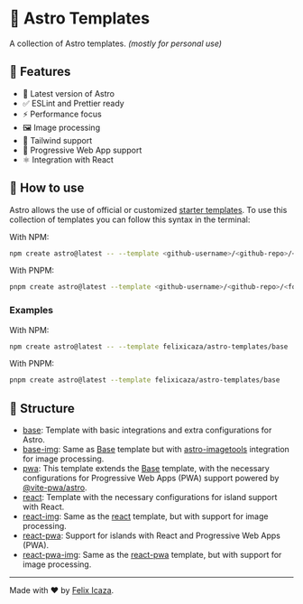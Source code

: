 # 🚀 Astro Templates

A collection of Astro templates. _(mostly for personal use)_

## 👀 Features

- 🚀 Latest version of Astro
- ✅ ESLint and Prettier ready
- ⚡ Performance focus
- 🖼️ Image processing
- 💅 Tailwind support
- 📱 Progressive Web App support
- ⚛ Integration with React

## 🤔 How to use

Astro allows the use of official or customized [starter templates](https://docs.astro.build/en/install/auto/#starter-templates). To use this collection of templates you can follow this syntax in the terminal:

With NPM:

```bash
npm create astro@latest -- --template <github-username>/<github-repo>/<folder>
```

With PNPM:

```bash
pnpm create astro@latest --template <github-username>/<github-repo>/<folder>
```

### Examples

With NPM:

```bash
npm create astro@latest -- --template felixicaza/astro-templates/base
```

With PNPM:

```bash
pnpm create astro@latest --template felixicaza/astro-templates/base
```

## 📖 Structure

- [base](./base): Template with basic integrations and extra configurations for Astro.
- [base-img](./base-img): Same as [Base](./base) template but with [astro-imagetools](https://github.com/RafidMuhymin/astro-imagetools) integration for image processing.
- [pwa](./pwa): This template extends the [Base](./base) template, with the necessary configurations for Progressive Web Apps (PWA) support powered by [@vite-pwa/astro](https://github.com/vite-pwa/astro).
- [react](./react/): Template with the necessary configurations for island support with React.
- [react-img](./react-img/): Same as the [react](./react) template, but with support for image processing.
- [react-pwa](./react-pwa/): Support for islands with React and Progressive Web Apps (PWA).
- [react-pwa-img](./react-pwa-img/): Same as the [react-pwa](./react-pwa) template, but with support for image processing.

---

Made with ❤️ by [Felix Icaza](https://felixicaza.com).
